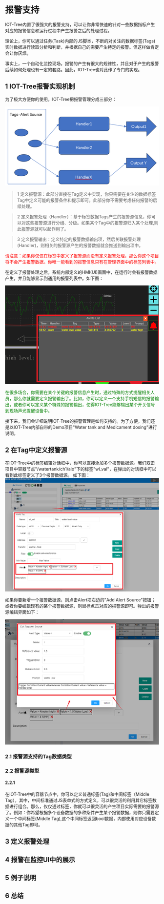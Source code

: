 报警支持
==

IOT-Tree内置了很强大的报警支持，可以让你非常快速的针对一些数据指标产生对应的报警信息和运行过程中产生报警之后的处理过程。

理论上，你可以通过任务(Task)内部的JS脚本，不断的对关注的数据标签(Tags)实时数据进行读取分析和判断，并根据自己的需要产生特定的报警。但这样做肯定会让你厌烦。

事实上，一个自动化监控现场，报警的产生有很大的规律性，并且对于产生的报警后续如何处理也有一定的套路。因此，IOT-Tree也对此作了专门的实现。

## 1 IOT-Tree报警实现机制

为了极大方便你的使用，IOT-Tree把报警管理分成三部分：

<img src="../img/main/m024.png" />

>1 定义报警源：此部分直接在Tag定义中实现，你只需要在关注的数据标签Tag中定义可能的报警条件和提示即可。此部分你不需要考虑任何报警的后续处理。

>2 定义报警处理（Handler）：基于标签数据Tags产生的报警源信息，你可以对这些报警源进行分组、分级。如果某个Tag中的报警源归入某个处理,则此报警源就可以起作用了。

>3 定义报警输出：定义特定的报警数据输出项，然后关联报警处理(Handler)，则相关的报警源产生的报警数据就会推送到输出项中。

<font color=red>请注意：如果你仅仅在标签中定义了报警源而没有定义报警处理，那么你这个项目将不会产生报警数据。你唯一能看到的报警信息只有在管理界面中的标签列表中。</font>

在定义了报警处理之后，系统内部定义的HMI(UI)画面中，在运行时会有报警数据产生，并且能够显示到通用的报警列表中。如下图：

<img src="../img/main/m025.png" />

<font color=green>在很多场合，你需要在某个关键的报警信息产生时，通过特殊的方式提醒相关人员，那么你就需要定义报警输出了。比如，你可以定义一个支持手机短信的报警输出，或者你可以定义某个特殊的报警输出，使得IOT-Tree能够输出某个开关信号到现场声光提醒设备中。</font>

接下来，我们会详细说明IOT-Tree的报警管理是如何支持的。为了方便，我们还是以IOT-Tree内部自带的Demo项目"Water tank and Medicament dosing"进行说明。

## 2 在Tag中定义报警源

在IOT-Tree中的标签编辑对话框中，你可以直接添加多个报警数据源。我们双击项目中容器节点"/watertank/ch1/aio"下的标签"wl_val"，在弹出的对话框中可以看到此标签定义了3个报警数据源。 如下图：
<img src="../img/main/m026.png" />

如果你要新增一个报警数据源，则点击Alert项右边的"Add Alert Source"按钮；或者你要编辑现有的某个报警数据源，则鼠标点击对应的报警源即可。弹出的报警源编辑界面如下：

<img src="../img/main/m027.png" />

### 2.1 报警源支持的Tag数据类型

### 2.2 报警源类型

#### 2.2.1 

在IOT-Tree中的容器节点中，你可以定义普通标签(Tag)和中间标签（Middle Tag），其中，中间标准通过JS表单式的方式定义，可以很灵活的利用其它标签数据进行组合。那么，仅仅通过标签，你就可以很灵活的产生项目实际需要的报警源了。例如：你希望根据多个设备数据的多种条件产生某个报警数据，则你只需要定义一个中间标签(Middle Tag),这个中间标签返回bool数据，内部使用对应设备数据的其他Tag即可。

## 3 定义报警处理

## 4 报警在监控UI中的展示

## 5 例子说明

## 6 总结
